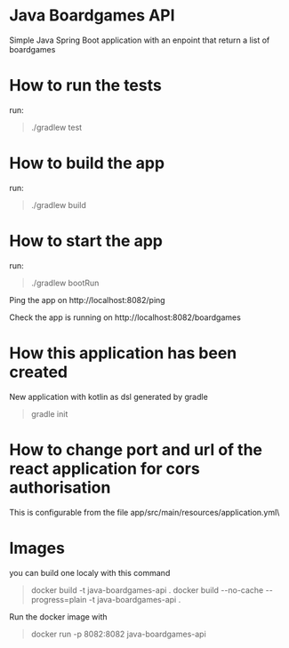 # Java Boardgames API

Simple Java Spring Boot application with an enpoint that return a list of boardgames

# How to run the tests
run:
> ./gradlew test

# How to build the app
run:
> ./gradlew build

# How to start the app
run:
> ./gradlew bootRun

Ping the app on http://localhost:8082/ping

Check the app is running on http://localhost:8082/boardgames

# How this application has been created
New application with kotlin as dsl generated by gradle
> gradle init

# How to change port and url of the react application for cors authorisation

This is configurable from the file app/src/main/resources/application.yml\

# Images

you can build one localy with this command
> docker build -t java-boardgames-api .
> docker build --no-cache --progress=plain -t java-boardgames-api .

Run the docker image with
> docker run -p 8082:8082 java-boardgames-api